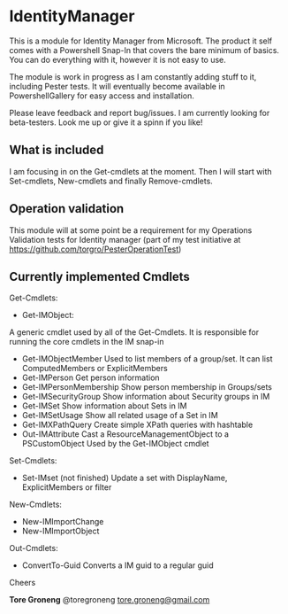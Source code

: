 # IdentityManager

This is a module for Identity Manager from Microsoft. The product it self comes with a Powershell Snap-In that covers the bare minimum of basics. You can do everything with it, however it is not easy to use.

The module is work in progress as I am constantly adding stuff to it, including Pester tests. It will eventually become available in PowershellGallery for easy access and installation. 

Please leave feedback and report bug/issues. I am currently looking for beta-testers. Look me up or give it a spinn if you like!


## What is included

I am focusing in on the Get-cmdlets at the moment. Then I will start with Set-cmdlets, New-cmdlets and finally Remove-cmdlets.


## Operation validation

This module will at some point be a requirement for my Operations Validation tests for Identity manager (part of my test initiative at https://github.com/torgro/PesterOperationTest)


## Currently implemented Cmdlets

Get-Cmdlets:

* Get-IMObject:

A generic cmdlet used by all of the Get-Cmdlets. It is responsible for running the core cmdlets in the IM snap-in
* Get-IMObjectMember
Used to list members of a group/set. It can list ComputedMembers or ExplicitMembers
* Get-IMPerson
Get person information
* Get-IMPersonMembership
Show person membership in Groups/sets
* Get-IMSecurityGroup
Show information about Security groups in IM
* Get-IMSet
Show information about Sets in IM
* Get-IMSetUsage
Show all related usage of a Set in IM
* Get-IMXPathQuery
Create simple XPath queries with hashtable
* Out-IMAttribute
Cast a ResourceManagementObject to a PSCustomObject Used by the Get-IMObject cmdlet


Set-Cmdlets:

* Set-IMset (not finished)
Update a set with DisplayName, ExplicitMembers or filter


New-Cmdlets:

* New-IMImportChange
* New-IMImportObject


Out-Cmdlets:
* ConvertTo-Guid
Converts a IM guid to a regular guid


Cheers

**Tore Groneng**
@toregroneng
tore.groneng@gmail.com